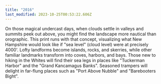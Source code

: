 ```yaml
---
title: "2016"
last_modified: 2023-10-25T00:53:22.606Z
---
```

On those magical undercast days, when clouds settle in valleys and summits peek out above, you might find the landscape more nautical than orographic. This print runs with that concept, visualizing what New Hampshire would look like if "sea level" (cloud level) were at precisely 4000'. Lofty landforms become islands, rocks, and skerries, while other familiar landmarks transform into coves, harbors, and bays. Those new to hiking in the Whites will find their sea legs in places like "Tuckerman Harbor" and the "Grand Kancamagus Banks". Seasoned trampers will delight in far-flung places such as "Port Above Nubble" and "Barebooters Bight".
